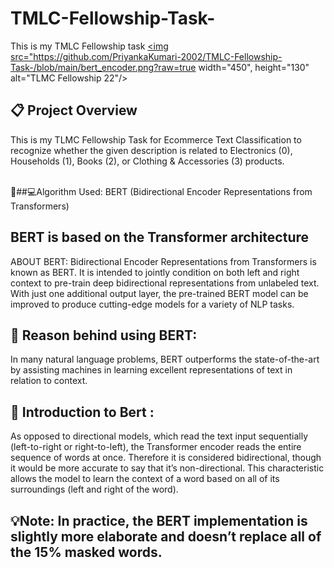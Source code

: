 # TMLC-Fellowship-Task-
This is my TMLC Fellowship task 
<a href="https://acehacker.com/microsoft/engage2022/">
	<img src="https://github.com/PriyankaKumari-2002/TMLC-Fellowship-Task-/blob/main/bert_encoder.png?raw=true width="450", height="130" alt="TLMC Fellowship 22"/>
</a>

## 📋 Project Overview
This is my TLMC Fellowship Task for Ecommerce Text Classification to recognize whether the given description is related to Electronics (0), Households (1), Books (2), or Clothing & Accessories (3) products.
<br>
<br>

👩‍##💻Algorithm Used: BERT (Bidirectional Encoder Representations from Transformers)

## BERT is based on the Transformer architecture

ABOUT BERT: Bidirectional Encoder Representations from Transformers is known as BERT. It is intended to jointly condition on both left and right context to pre-train deep bidirectional representations from unlabeled text. With just one additional output layer, the pre-trained BERT model can be improved to produce cutting-edge models for a variety of NLP tasks.


## 🔖 Reason behind using BERT:
In many natural language problems, BERT outperforms the state-of-the-art by assisting machines in learning excellent representations of text in relation to context.
## 🔖 Introduction to Bert :
	
As opposed to directional models, which read the text input sequentially (left-to-right or right-to-left), the Transformer encoder reads the entire sequence of words at once. Therefore it is considered bidirectional, though it would be more accurate to say that it’s non-directional. This characteristic allows the model to learn the context of a word based on all of its surroundings (left and right of the word).
												    

## 💡Note: In practice, the BERT implementation is slightly more elaborate and doesn’t replace all of the 15% masked words.
	
